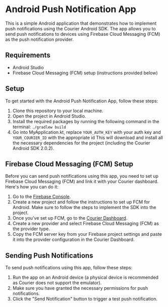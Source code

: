 # Android Push Notification App

This is a simple Android application that demonstrates how to implement push notifications using the Courier Android SDK. The app allows you to send push notifications to devices using Firebase Cloud Messaging (FCM) as the push notification provider.

## Requirements

- Android Studio
- Firebase Cloud Messaging (FCM) setup (instructions provided below)

## Setup

To get started with the Android Push Notification App, follow these steps:

1. Clone this repository to your local machine.
2. Open the project in Android Studio.
3. Install the required packages by running the following command in the terminal: `./gradlew build`
4. Go into MyApplication.kt, replace `YOUR_AUTH_KEY` with your auth key and `YOUR_COURIER_ID` with the appropriate id
   This will download and install all the necessary dependencies for the project (including the Courier Android SDK 2.0.2).

## Firebase Cloud Messaging (FCM) Setup

Before you can send push notifications using this app, you need to set up Firebase Cloud Messaging (FCM) and link it with your Courier dashboard. Here's how you can do it:

1. Go to the [Firebase Console](https://console.firebase.google.com/).
2. Create a new project and follow the instructions to set up FCM for Android. Make sure to follow the steps to implement the SDK into the project.
3. Once you've set up FCM, go to the [Courier Dashboard](https://courier.com/).
4. Create a new provider and select Firebase Cloud Messaging (FCM) as the provider type.
5. Copy the FCM server key from your Firebase project settings and paste it into the provider configuration in the Courier Dashboard.

## Sending Push Notifications

To send push notifications using this app, follow these steps:

1. Run the app on an Android device (a physical device is recommended as Courier does not support the emulator).
2. Make sure you have granted the necessary permissions for push notifications.
3. Click the "Send Notification" button to trigger a test push notification.
